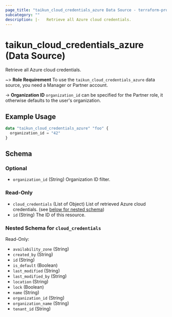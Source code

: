 ```yaml
---
page_title: "taikun_cloud_credentials_azure Data Source - terraform-provider-taikun"
subcategory: ""
description: |-   Retrieve all Azure cloud credentials.
---
```


# taikun_cloud_credentials_azure (Data Source)

Retrieve all Azure cloud credentials.

~> **Role Requirement** To use the `taikun_cloud_credentials_azure` data source, you need a Manager or Partner account.

-> **Organization ID** `organization_id` can be specified for the Partner role, it otherwise defaults to the user's organization.

## Example Usage

```terraform
data "taikun_cloud_credentials_azure" "foo" {
  organization_id = "42"
}
```

<!-- schema generated by tfplugindocs -->
## Schema

### Optional

- `organization_id` (String) Organization ID filter.

### Read-Only

- `cloud_credentials` (List of Object) List of retrieved Azure cloud credentials. (see [below for nested schema](#nestedatt--cloud_credentials))
- `id` (String) The ID of this resource.

<a id="nestedatt--cloud_credentials"></a>
### Nested Schema for `cloud_credentials`

Read-Only:

- `availability_zone` (String)
- `created_by` (String)
- `id` (String)
- `is_default` (Boolean)
- `last_modified` (String)
- `last_modified_by` (String)
- `location` (String)
- `lock` (Boolean)
- `name` (String)
- `organization_id` (String)
- `organization_name` (String)
- `tenant_id` (String)


